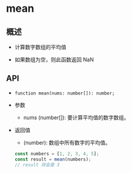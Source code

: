# mean

## 概述

+ 计算数字数组的平均值

+ 如果数组为空，则此函数返回 NaN

## API

+ `function mean(nums: number[]): number;`

+ 参数

  + nums (number[]): 要计算平均值的数字数组。

+ 返回值

  + (number): 数组中所有数字的平均值。

  ```js
  const numbers = [1, 2, 3, 4, 5];
  const result = mean(numbers);
  // result 将会是 3
  ```
